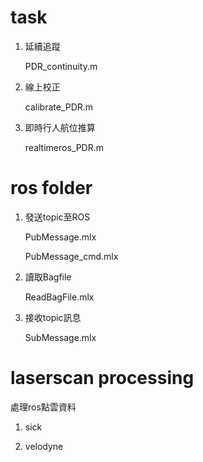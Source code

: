 # task
1.  延續追蹤

    PDR_continuity.m


2.  線上校正

    calibrate_PDR.m


3.  即時行人航位推算

    realtimeros_PDR.m


# ros folder

1.  發送topic至ROS

    PubMessage.mlx

    PubMessage_cmd.mlx
 
 
2.  讀取Bagfile

    ReadBagFile.mlx
 
 
3.  接收topic訊息

    SubMessage.mlx



# laserscan processing

處理ros點雲資料

1.  sick

2.  velodyne

